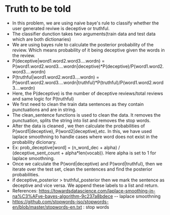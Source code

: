 # Truth to be told

- In this problem, we are using naive baye's rule to classify whether the user generated reviwe is deceptive or truthful.
- The classifier dunction takes two arguments(train data and test data which are both dictionaries)
- We are using bayes rule to calculate the posterior probability of the review. Which means probability of it being deceptive given the words in the review.
- P(deceptive|word1.word2.word3....wordn) = P(word1.word2.word3....wordn|deceptive)*P(deceptive)/P(word1.word2.word3....wordn)
- P(truthful|word1.word2.word3....wordn) = P(word1.word2.word3....wordn|truthful)*P(truthful)/P(word1.word2.word3....wordn)
- Here, the P(deceptive) is the number of deceptive reviews/total reviews and same logic for P(truthful)
- We first need to clean the train data sentences as they contain punctuations and are in string.
- The clean_sentence functions is used to clean the data. It removes the punctuation, splits the string into list and removes the stop words.
- After the data is cleaned , we then calculate the probabilities of P(word1|deceptive), P(word2|deceptive),etc. In this, we have used laplace smoothning to handle cases where word does not exist in the probability dicionary. 
- Ex: prob_deceptive[word] = (n_word_dec + alpha) / (deceptive_sent_count + alpha*len(vocab)). Here alpha is set to 1 for laplace smoothning. 
- Once we calculate the P(word|deceptive) and P(word|truthful), then we iterate over the test set, clean the sentences and find the posterior probabilities. 
- if deceptive_posterior  > truthful_posterior then we mark the sentence as deceptive and vice versa. We append these labels to a list and return.
- References: https://towardsdatascience.com/laplace-smoothing-in-na%C3%AFve-bayes-algorithm-9c237a8bdece -- laplace smoothning 
- https://github.com/stopwords-iso/stopwords-en/blob/master/stopwords-en.txt : stop words

